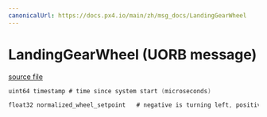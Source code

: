 ```yaml
---
canonicalUrl: https://docs.px4.io/main/zh/msg_docs/LandingGearWheel
---
```


# LandingGearWheel (UORB message)



[source file](https://github.com/PX4/PX4-Autopilot/blob/release/1.14/msg/LandingGearWheel.msg)

```c
uint64 timestamp # time since system start (microseconds)

float32 normalized_wheel_setpoint   # negative is turning left, positive turning right [-1, 1]

```
